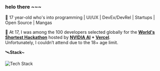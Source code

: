 ### helo there ~~~

👾 17 year-old who's into programming | UI/UX | DevEx/DevRel | Startups | Open Source | Mangas

🌌 At 17, I was among the 100 developers selected globally for the **[World's Shortest Hackathon](https://shortest-hackathon.vercel.app/)** hosted by **[NVIDIA AI](https://x.com/NVIDIAAI) + [Vercel](https://x.com/vercel)**.  
Unfortunately, I couldn’t attend due to the 18+ age limit. 

🛰️**Stack~** 

<div align="left">
<img src="https://skillicons.dev/icons?i=figma,html,css,js,java,python,c,mysql,mongodb,express,nodejs" alt="Tech Stack" />
</div>
